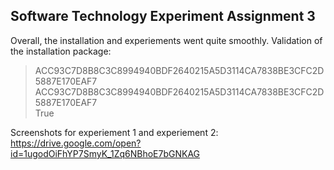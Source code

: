 ## Software Technology Experiment Assignment 3

Overall, the installation and experiements went quite smoothly. Validation of the installation package:
> ACC93C7D8B8C3C8994940BDF2640215A5D3114CA7838BE3CFC2D5887E170EAF7
> ACC93C7D8B8C3C8994940BDF2640215A5D3114CA7838BE3CFC2D5887E170EAF7  
> True

Screenshots for experiement 1 and experiement 2:
https://drive.google.com/open?id=1ugodOiFhYP7SmyK_1Zq6NBhoE7bGNKAG 



